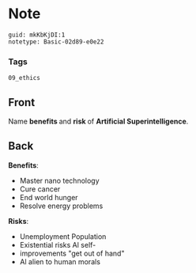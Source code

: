 # Note
```
guid: mkKbKjDI:1
notetype: Basic-02d89-e0e22
```

### Tags
```
09_ethics
```

## Front
Name <b>benefits </b>and <b>risk </b>of <b>Artificial Superintelligence</b>.

## Back
<b>Benefits</b>:
<ul><li>Master nano technology</li><li>Cure cancer</li><li>End world hunger</li><li>Resolve energy problems</li></ul><b>Risks</b>:
<ul><li>Unemployment Population</li><li>Existential risks Al self-</li><li>improvements "get out of hand"</li><li>Al alien to human morals</li></ul>
